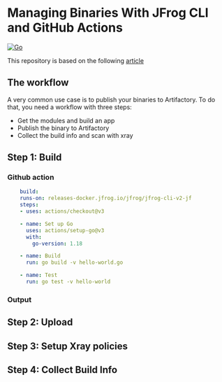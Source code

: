# Managing Binaries With JFrog CLI and GitHub Actions  
[![Go](https://github.com/flouis1/hello_world_go/actions/workflows/job.yml/badge.svg)](https://github.com/flouis1/hello_world_go/actions/workflows/job.yml)

This repository is based on the following [article](https://jfrog.com/blog/publishing-binaries-using-the-jfrog-cli/)


## The workflow
A very common use case is to publish your binaries to Artifactory. To do that, you need a workflow with three steps:

* Get the modules and build an app
* Publish the binary to Artifactory
* Collect the build info and scan with xray

## Step 1: Build

### Github action
```yml
    build:
    runs-on: releases-docker.jfrog.io/jfrog/jfrog-cli-v2-jf
    steps:
    - uses: actions/checkout@v3

    - name: Set up Go
      uses: actions/setup-go@v3
      with:
        go-version: 1.18

    - name: Build
      run: go build -v hello-world.go

    - name: Test
      run: go test -v hello-world
```
### Output

## Step 2: Upload
## Step 3: Setup Xray policies
## Step 4: Collect Build Info
